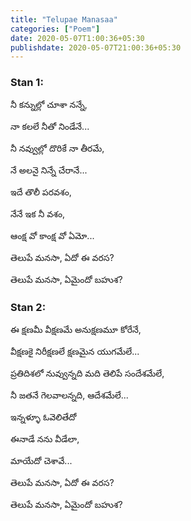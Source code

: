 ```yaml
---
title: "Telupae Manasaa"
categories: ["Poem"]
date: 2020-05-07T1:00:36+05:30
publishdate: 2020-05-07T21:00:36+05:30
---
```


### Stan 1:

నీ కన్నుల్లో చూశా నన్నే,

నా కలలే నీతో నిండేనే...

నీ నవ్వుల్లో దొరికే నా తీరమే,

నే అలనై నిన్నే చేరానే...

ఇదే తొలీ పరవశం,

నేనే ఇక నీ వశం,

ఆంక్ష వో కాంక్ష వో ఏమో...


తెలుపే మనసా, ఏదో ఈ వరస?

తెలుపే మనసా, ఏమైందో బహుశ?

### Stan 2:

ఈ క్షణమీ వీక్షణమే అనుక్షణమూ కోరేనే,

వీక్షణకై నిరీక్షణలే క్షణమైన యుగమేలే...


ప్రతిదిశలో నువ్వున్నది మది తెలిపే సందేశమేలే,

నీ జతనే గెలవాలన్నది, ఆదేశమేలే...


ఇన్నళ్ళూ ఓవెలితేదో

ఈనాడే నను వీడేలా,

మాయేదో చెశావే...


తెలుపే మనసా, ఏదో ఈ వరస?

తెలుపే మనసా, ఏమైందో బహుశ? 